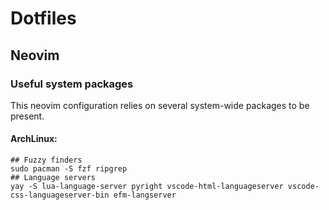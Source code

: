 # Dotfiles

## Neovim

### Useful system packages

This neovim configuration relies on several system-wide packages to be present.

#### ArchLinux:

```console
## Fuzzy finders
sudo pacman -S fzf ripgrep
## Language servers
yay -S lua-language-server pyright vscode-html-languageserver vscode-css-languageserver-bin efm-langserver
```
